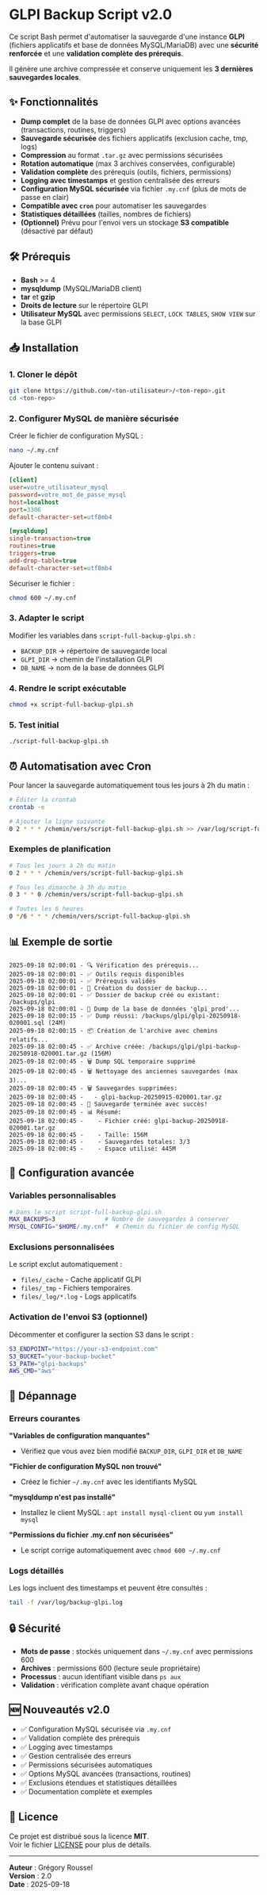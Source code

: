 # GLPI Backup Script v2.0

Ce script Bash permet d'automatiser la sauvegarde d'une instance **GLPI** (fichiers applicatifs et base de données MySQL/MariaDB) avec une **sécurité renforcée** et une **validation complète des prérequis**.

Il génère une archive compressée et conserve uniquement les **3 dernières sauvegardes locales**.

## ✨ Fonctionnalités

- **Dump complet** de la base de données GLPI avec options avancées (transactions, routines, triggers)
- **Sauvegarde sécurisée** des fichiers applicatifs (exclusion cache, tmp, logs)
- **Compression** au format `.tar.gz` avec permissions sécurisées
- **Rotation automatique** (max 3 archives conservées, configurable)
- **Validation complète** des prérequis (outils, fichiers, permissions)
- **Logging avec timestamps** et gestion centralisée des erreurs
- **Configuration MySQL sécurisée** via fichier `.my.cnf` (plus de mots de passe en clair)
- **Compatible avec `cron`** pour automatiser les sauvegardes
- **Statistiques détaillées** (tailles, nombres de fichiers)
- **(Optionnel)** Prévu pour l'envoi vers un stockage **S3 compatible** (désactivé par défaut)

## 🛠️ Prérequis

- **Bash** >= 4
- **mysqldump** (MySQL/MariaDB client)
- **tar** et **gzip**
- **Droits de lecture** sur le répertoire GLPI
- **Utilisateur MySQL** avec permissions `SELECT`, `LOCK TABLES`, `SHOW VIEW` sur la base GLPI

## 📥 Installation

### 1. Cloner le dépôt
```bash
git clone https://github.com/<ton-utilisateur>/<ton-repo>.git
cd <ton-repo>
```

### 2. Configurer MySQL de manière sécurisée
Créer le fichier de configuration MySQL :
```bash
nano ~/.my.cnf
```

Ajouter le contenu suivant :
```ini
[client]
user=votre_utilisateur_mysql
password=votre_mot_de_passe_mysql
host=localhost
port=3306
default-character-set=utf8mb4

[mysqldump]
single-transaction=true
routines=true
triggers=true
add-drop-table=true
default-character-set=utf8mb4
```

Sécuriser le fichier :
```bash
chmod 600 ~/.my.cnf
```

### 3. Adapter le script
Modifier les variables dans `script-full-backup-glpi.sh` :
- `BACKUP_DIR` → répertoire de sauvegarde local
- `GLPI_DIR` → chemin de l'installation GLPI  
- `DB_NAME` → nom de la base de données GLPI

### 4. Rendre le script exécutable
```bash
chmod +x script-full-backup-glpi.sh
```

### 5. Test initial
```bash
./script-full-backup-glpi.sh
```

## ⏰ Automatisation avec Cron

Pour lancer la sauvegarde automatiquement tous les jours à 2h du matin :
```bash
# Éditer la crontab
crontab -e

# Ajouter la ligne suivante
0 2 * * * /chemin/vers/script-full-backup-glpi.sh >> /var/log/script-full-backup-glpi.log 2>&1
```

### Exemples de planification
```bash
# Tous les jours à 2h du matin
0 2 * * * /chemin/vers/script-full-backup-glpi.sh

# Tous les dimanche à 3h du matin
0 3 * * 0 /chemin/vers/script-full-backup-glpi.sh

# Toutes les 6 heures
0 */6 * * * /chemin/vers/script-full-backup-glpi.sh
```

## 📊 Exemple de sortie

```
2025-09-18 02:00:01 - 🔍 Vérification des prérequis...
2025-09-18 02:00:01 - ✅ Outils requis disponibles
2025-09-18 02:00:01 - ✅ Prérequis validés
2025-09-18 02:00:01 - 📁 Création du dossier de backup...
2025-09-18 02:00:01 - ✅ Dossier de backup créé ou existant: /backups/glpi
2025-09-18 02:00:01 - 💾 Dump de la base de données 'glpi_prod'...
2025-09-18 02:00:15 - ✅ Dump réussi: /backups/glpi/glpi-20250918-020001.sql (24M)
2025-09-18 02:00:15 - 📦 Création de l'archive avec chemins relatifs...
2025-09-18 02:00:45 - ✅ Archive créée: /backups/glpi/glpi-backup-20250918-020001.tar.gz (156M)
2025-09-18 02:00:45 - 🗑️ Dump SQL temporaire supprimé
2025-09-18 02:00:45 - 🗑️ Nettoyage des anciennes sauvegardes (max 3)...
2025-09-18 02:00:45 - 🗑️ Sauvegardes supprimées:
2025-09-18 02:00:45 -   - glpi-backup-20250915-020001.tar.gz
2025-09-18 02:00:45 - 🎉 Sauvegarde terminée avec succès!
2025-09-18 02:00:45 - 📊 Résumé:
2025-09-18 02:00:45 -    - Fichier créé: glpi-backup-20250918-020001.tar.gz
2025-09-18 02:00:45 -    - Taille: 156M
2025-09-18 02:00:45 -    - Sauvegardes totales: 3/3
2025-09-18 02:00:45 -    - Espace utilisé: 445M
```

## 🔧 Configuration avancée

### Variables personnalisables
```bash
# Dans le script script-full-backup-glpi.sh
MAX_BACKUPS=3              # Nombre de sauvegardes à conserver
MYSQL_CONFIG="$HOME/.my.cnf"  # Chemin du fichier de config MySQL
```

### Exclusions personnalisées
Le script exclut automatiquement :
- `files/_cache` - Cache applicatif GLPI
- `files/_tmp` - Fichiers temporaires
- `files/_log/*.log` - Logs applicatifs

### Activation de l'envoi S3 (optionnel)
Décommenter et configurer la section S3 dans le script :
```bash
S3_ENDPOINT="https://your-s3-endpoint.com"
S3_BUCKET="your-backup-bucket"
S3_PATH="glpi-backups"
AWS_CMD="aws"
```

## 🚨 Dépannage

### Erreurs courantes

**"Variables de configuration manquantes"**
- Vérifiez que vous avez bien modifié `BACKUP_DIR`, `GLPI_DIR` et `DB_NAME`

**"Fichier de configuration MySQL non trouvé"**
- Créez le fichier `~/.my.cnf` avec les identifiants MySQL

**"mysqldump n'est pas installé"**
- Installez le client MySQL : `apt install mysql-client` ou `yum install mysql`

**"Permissions du fichier .my.cnf non sécurisées"**
- Le script corrige automatiquement avec `chmod 600 ~/.my.cnf`

### Logs détaillés
Les logs incluent des timestamps et peuvent être consultés :
```bash
tail -f /var/log/backup-glpi.log
```

## 🔒 Sécurité

- **Mots de passe** : stockés uniquement dans `~/.my.cnf` avec permissions 600
- **Archives** : permissions 600 (lecture seule propriétaire)
- **Processus** : aucun identifiant visible dans `ps aux`
- **Validation** : vérification complète avant chaque opération

## 🆕 Nouveautés v2.0

- ✅ Configuration MySQL sécurisée via `.my.cnf`
- ✅ Validation complète des prérequis
- ✅ Logging avec timestamps
- ✅ Gestion centralisée des erreurs
- ✅ Permissions sécurisées automatiques
- ✅ Options MySQL avancées (transactions, routines)
- ✅ Exclusions étendues et statistiques détaillées
- ✅ Documentation complète et exemples

## 📄 Licence

Ce projet est distribué sous la licence **MIT**.  
Voir le fichier [LICENSE](./LICENSE) pour plus de détails.

---

**Auteur** : Grégory Roussel  
**Version** : 2.0  
**Date** : 2025-09-18
